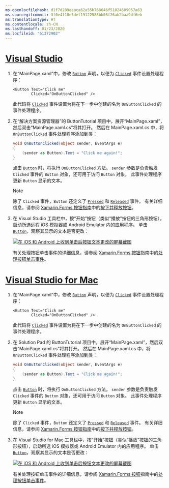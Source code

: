 ```yaml
---
ms.openlocfilehash: d1f7d209eaaca62a55b768646f51024609057a63
ms.sourcegitcommit: 3f0e4f10e5def19122588bb05f26ab2baa9df6eb
ms.translationtype: HT
ms.contentlocale: zh-CN
ms.lasthandoff: 01/23/2020
ms.locfileid: "61372902"
---
```

# <a name="visual-studiotabvswin"></a>[Visual Studio](#tab/vswin)

1. 在“MainPage.xaml”中，修改 [`Button`](xref:Xamarin.Forms.Button) 声明，以便为 [`Clicked`](xref:Xamarin.Forms.Button.Clicked) 事件设置处理程序：

    ```xaml
    <Button Text="Click me"
            Clicked="OnButtonClicked" />
    ```

    此代码将 [`Clicked`](xref:Xamarin.Forms.Button.Clicked) 事件设置为将在下一步中创建的名为 `OnButtonClicked` 的事件处理程序。

1. 在“解决方案资源管理器”的 ButtonTutorial 项目中，展开“MainPage.xaml”，然后双击“MainPage.xaml.cs”将其打开。 然后在 MainPage.xaml.cs 中，将 `OnButtonClicked` 事件处理程序添加到类：

    ```csharp
    void OnButtonClicked(object sender, EventArgs e)
    {
        (sender as Button).Text = "Click me again!";
    }
    ```

    点击 [`Button`](xref:Xamarin.Forms.Button) 时，将执行 `OnButtonClicked` 方法。 `sender` 参数是负责触发 `Clicked` 事件的 `Button` 对象，还可用于访问 `Button` 对象。 此事件处理程序更新 `Button` 显示的文本。

    > [!NOTE]
    > 除了 `Clicked` 事件，`Button` 还定义了 [`Pressed`](xref:Xamarin.Forms.Button.Pressed) 和 [`Released`](xref:Xamarin.Forms.Button.Released) 事件。 有关详细信息，请参阅 [Xamarin.Forms 按钮指南](~/xamarin-forms/user-interface/button.md)中的[按下并释放按钮](~/xamarin-forms/user-interface/button.md#pressing-and-releasing-the-button)。

1. 在 Visual Studio 工具栏中，按“开始”按钮（类似“播放”按钮的三角形按钮），启动所选远程 iOS 模拟器或 Android Emulator 内的应用程序。 单击 [`Button`](xref:Xamarin.Forms.Button)，观察其显示的文本是否更改：

    [![在 iOS 和 Android 上收到单击后按钮文本更改的屏幕截图](../images/handle-button-click.png "处理按钮单击")](../images/handle-button-click-large.png#lightbox "处理按钮单击")

    有关处理按钮单击事件的详细信息，请参阅 [Xamarin.Forms 按钮](~/xamarin-forms/user-interface/button.md)指南中的[处理按钮单击事件](~/xamarin-forms/user-interface/button.md#handling-button-clicks)。

# <a name="visual-studio-for-mactabvsmac"></a>[Visual Studio for Mac](#tab/vsmac)

1. 在“MainPage.xaml”中，修改 [`Button`](xref:Xamarin.Forms.Button) 声明，以便为 [`Clicked`](xref:Xamarin.Forms.Button.Clicked) 事件设置处理程序：

    ```xaml
    <Button Text="Click me"
            Clicked="OnButtonClicked" />
    ```

    此代码将 [`Clicked`](xref:Xamarin.Forms.Button.Clicked) 事件设置为将在下一步中创建的名为 `OnButtonClicked` 的事件处理程序。

1. 在 Solution Pad 的 ButtonTutorial 项目中，展开“MainPage.xaml”，然后双击“MainPage.xaml.cs”将其打开。 然后在 MainPage.xaml.cs 中，将 `OnButtonClicked` 事件处理程序添加到类：

    ```csharp
    void OnButtonClicked(object sender, EventArgs e)
    {
        (sender as Button).Text = "Click me again!";
    }
    ```

    点击 [`Button`](xref:Xamarin.Forms.Button) 时，将执行 `OnButtonClicked` 方法。 `sender` 参数是负责触发 `Clicked` 事件的 `Button` 对象，还可用于访问 `Button` 对象。 此事件处理程序更新 `Button` 显示的文本。

    > [!NOTE]
    > 除了 `Clicked` 事件，`Button` 还定义了 [`Pressed`](xref:Xamarin.Forms.Button.Pressed) 和 [`Released`](xref:Xamarin.Forms.Button.Released) 事件。 有关详细信息，请参阅 [Xamarin.Forms 按钮指南](~/xamarin-forms/user-interface/button.md)中的[按下并释放按钮](~/xamarin-forms/user-interface/button.md#pressing-and-releasing-the-button)。

1. 在 Visual Studio for Mac 工具栏中，按“开始”按钮（类似“播放”按钮的三角形按钮），启动所选 iOS 模拟器或 Android Emulator 内的应用程序。 单击 [`Button`](xref:Xamarin.Forms.Button)，观察其显示的文本是否更改：

    [![在 iOS 和 Android 上收到单击后按钮文本更改的屏幕截图](../images/handle-button-click.png "处理按钮单击")](../images/handle-button-click-large.png#lightbox "处理按钮单击")

    有关处理按钮单击事件的详细信息，请参阅 [Xamarin.Forms 按钮](~/xamarin-forms/user-interface/button.md)指南中的[处理按钮单击事件](~/xamarin-forms/user-interface/button.md#handling-button-clicks)。
